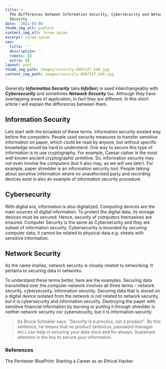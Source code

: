 ```yaml
---
title: >-
  The Differences between Information Security, Cybersecurity and Network
  Security
date: '2021-03-04'
thumb_img_alt: padlock
content_img_alt: lorem-ipsum
excerpt: lorem-ipsum
seo:
  title: ''
  description: ''
  robots: []
  extra: []
layout: post
thumb_img_path: images/security-4907127_640.jpg
content_img_path: images/security-4907127_640.jpg
---
```

Generally ***Information Security*** (aka ***InfoSec***) is used interchangeably with ***Cybersecurity*** and sometimes ***Network Security*** too. Although they have overlapping areas of application, in fact they are different. In this short article I will explain the differences between them.

## Information Security

Lets start with the broadest of these terms. Information security existed way before the computers. People used security measures to transfer sensitive information on paper, which could be read by anyone, but without specific knowledge would be hard to understand. One way to secure this type of information is to use cryptography. For example, Caesar cipher is the most well known ancient cryptographic primitive. So, information security may not even involve the computers (but it also may, as we will see later). For example, paper shredder is an information security tool. People talking about sensitive information where no unauthorized party and recording devices exist is also an example of information security procedure.

## Cybersecurity

With digital era, information is also digitalized. Computing devices are the main sources of digital information. To protect the digital data, its storage devices must be secured. Hence, security of computers themselves are ensured. Computer Security is the same as Cybersecurity and they are subset of information security. Cybersecurity is bounded by securing computer data, it cannot be related to physical data e.g. sheets with sensitive information.

## Network Security

As the name implies, network security is closely related to networking. It pertains to securing data in networks.

To understand these terms better, here are the examples. Securing data transmitted over the computer network involves all three terms - network security, cybersecurity, information security. Securing data that is stored on a digital device isolated from the network is not related to network security, but it is cybersecurity and information security. Destroying the paper with sensitive financial information by burning or putting it through shredder is neither network security nor cybersecurity, but it is information security.

> As Bruce Schneier says: "Security is a process, not a product". By this sentence, he means that no product (antivirus, password manager etc.) can help in securing your data once and for always.  Sustained attention is the key to secure your information.



### References

The Pentester BluePrint: Starting a Career as an Ethical Hacker
